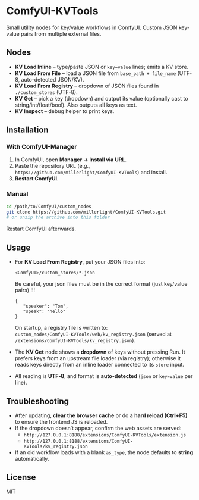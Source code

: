 # ComfyUI-KVTools

Small utility nodes for key/value workflows in ComfyUI.
Custom JSON key-value pairs from multiple external files. 

## Nodes
- **KV Load Inline** – type/paste JSON or `key=value` lines; emits a KV store.
- **KV Load From File** – load a JSON file from `base_path + file_name` (UTF-8, auto-detected JSON/KV).
- **KV Load From Registry** – dropdown of JSON files found in `./custom_stores` (UTF-8).
- **KV Get** – pick a key (dropdown) and output its value (optionally cast to string/int/float/bool). Also outputs all keys as text.
- **KV Inspect** – debug helper to print keys.

## Installation
### With ComfyUI-Manager
1. In ComfyUI, open **Manager → Install via URL**.
2. Paste the repository URL (e.g., `https://github.com/millerlight/ComfyUI-KVTools`) and install.
3. **Restart ComfyUI**.

### Manual
```bash
cd /path/to/ComfyUI/custom_nodes
git clone https://github.com/millerlight/ComfyUI-KVTools.git
# or unzip the archive into this folder
```
Restart ComfyUI afterwards.

## Usage
- For **KV Load From Registry**, put your JSON files into:
  ```
  <ComfyUI>/custom_stores/*.json
  ```
  Be careful, your json files must be in the correct format (just key/value pairs) !!!
  ```
  {
     "speaker": "Tom",
     "speak": "hello"
  }
  ```
  On startup, a registry file is written to:  
  `custom_nodes/ComfyUI-KVTools/web/kv_registry.json` (served at `/extensions/ComfyUI-KVTools/kv_registry.json`).

- The **KV Get** node shows a **dropdown** of keys without pressing Run. It prefers keys from an upstream file loader (via registry); otherwise it reads keys directly from an inline loader connected to its `store` input.

- All reading is **UTF‑8**, and format is **auto-detected** (`json` or `key=value` per line).

## Troubleshooting
- After updating, **clear the browser cache** or do a **hard reload (Ctrl+F5)** to ensure the frontend JS is reloaded.
- If the dropdown doesn’t appear, confirm the web assets are served:
  - `http://127.0.0.1:8188/extensions/ComfyUI-KVTools/extension.js`
  - `http://127.0.0.1:8188/extensions/ComfyUI-KVTools/kv_registry.json`
- If an old workflow loads with a blank `as_type`, the node defaults to **string** automatically.

## License
MIT
